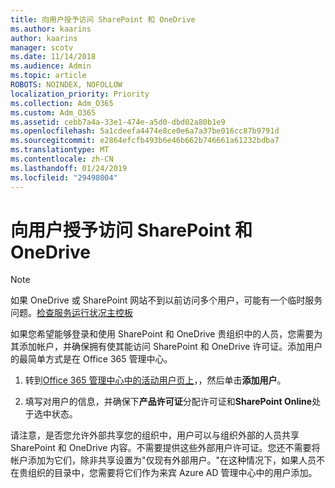 ```yaml
---
title: 向用户授予访问 SharePoint 和 OneDrive
ms.author: kaarins
author: kaarins
manager: scotv
ms.date: 11/14/2018
ms.audience: Admin
ms.topic: article
ROBOTS: NOINDEX, NOFOLLOW
localization_priority: Priority
ms.collection: Adm_O365
ms.custom: Adm_O365
ms.assetid: cebb7a4a-33e1-474e-a5d0-dbd02a80b1e9
ms.openlocfilehash: 5a1cdeefa4474e8ce0e6a7a37be016cc87b9791d
ms.sourcegitcommit: e2864efcfb493b6e46b662b746661a61232bdba7
ms.translationtype: MT
ms.contentlocale: zh-CN
ms.lasthandoff: 01/24/2019
ms.locfileid: "29498004"
---
```

# <a name="give-users-access-to-sharepoint-and-onedrive"></a>向用户授予访问 SharePoint 和 OneDrive

> [!NOTE]
> 如果 OneDrive 或 SharePoint 网站不到以前访问多个用户，可能有一个临时服务问题。[检查服务运行状况主控板](https://portal.office.com/adminportal/home#/servicehealth)
  
如果您希望能够登录和使用 SharePoint 和 OneDrive 贵组织中的人员，您需要为其添加帐户，并确保拥有使其能访问 SharePoint 和 OneDrive 许可证。添加用户的最简单方式是在 Office 365 管理中心。
  
1. 转到[Office 365 管理中心中的活动用户页上](https://portal.office.com/adminportal/home#/users)，，然后单击**添加用户**。
    
2. 填写对用户的信息，并确保下**产品许可证**分配许可证和**SharePoint Online**处于选中状态。 
    
请注意，是否您允许外部共享您的组织中，用户可以与组织外部的人员共享 SharePoint 和 OneDrive 内容。不需要提供这些外部用户许可证。您还不需要将帐户添加为它们，除非共享设置为"仅现有外部用户。"在这种情况下，如果人员不在贵组织的目录中，您需要将它们作为来宾 Azure AD 管理中心中的用户添加。
  

